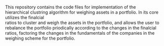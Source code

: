 This repository contains the code files for implementation of the hierarchical clustring algorithm for weighing assets in a portfolio. In its core utilizes the finalcial  
ratios to cluster and weigh the assets in the portfolio, and allows the user to rebalance the portfolio priodically according to the changes in the finalcial ratios, factoring 
the changes in the fundamentals of the companies in the weighing scheme for the portfolio.
